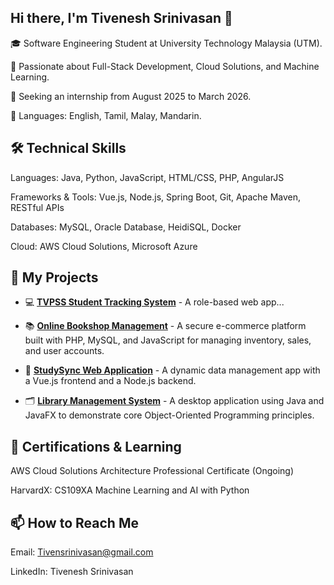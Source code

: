 ## Hi there, I'm Tivenesh Srinivasan 👋
🎓 Software Engineering Student at University Technology Malaysia (UTM).

🌱 Passionate about Full-Stack Development, Cloud Solutions, and Machine Learning.

💼 Seeking an internship from August 2025 to March 2026.

💬 Languages: English, Tamil, Malay, Mandarin.

## 🛠️ Technical Skills
Languages: Java, Python, JavaScript, HTML/CSS, PHP, AngularJS

Frameworks & Tools: Vue.js, Node.js, Spring Boot, Git, Apache Maven, RESTful APIs

Databases: MySQL, Oracle Database, HeidiSQL, Docker

Cloud: AWS Cloud Solutions, Microsoft Azure

## 🚀 My Projects
- 💻 **[TVPSS Student Tracking System](https://github.com/Tivenesh/InterNetProgramming_NetNinjas.git)** - A role-based web app...
  
- 📚 **[Online Bookshop Management](https://github.com/Tivenesh/OOP_Project.git)** - A secure e-commerce platform built with PHP, MySQL, and JavaScript for managing inventory, sales, and user accounts.
  
- 🔗 **[StudySync Web Application](https://github.com/Tivenesh/StudySycc.git)** - A dynamic data management app with a Vue.js frontend and a Node.js backend.
  
- 🗂️ **[Library Management System](https://github.com/Tivenesh/OOP_Project.git)** - A desktop application using Java and JavaFX to demonstrate core Object-Oriented Programming principles.

## 🌱 Certifications & Learning
AWS Cloud Solutions Architecture Professional Certificate (Ongoing)

HarvardX: CS109XA Machine Learning and AI with Python

## 📫 How to Reach Me
Email: Tivensrinivasan@gmail.com

LinkedIn: Tivenesh Srinivasan
